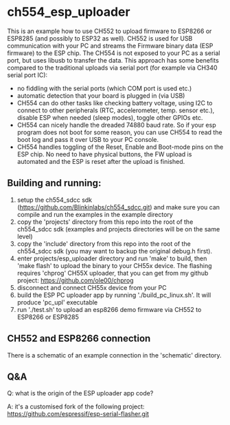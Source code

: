 # ch554_esp_uploader
This is an example how to use CH552 to upload firmware to ESP8266 or ESP8285
(and possibly to ESP32 as well). CH552 is used for USB communication with
your PC and streams the Firmware binary data (ESP firmware) to the ESP chip.
The CH554 is not exposed to your PC as a serial port, but uses libusb to transfer
the data. This approach has some benefits compared to the traditional
uploads via serial port (for example via CH340 serial port IC):
* no fiddling with the serial ports (which COM port is used etc.)
* automatic detection that your board is plugged in (via USB)
* CH554 can do other tasks like checking battery voltage, using I2C to connect
  to other peripherals (RTC, accelerometer, temp. sensor etc.), disable ESP  when
  needed (sleep modes), toggle other GPIOs etc.
* CH554 can nicely handle the dreaded 74880 baud rate. So if your esp program does not
  boot for some reason, you can use CH554 to read the boot log and pass it over USB to
  your PC console.
* CH554 handles toggling of the Reset, Enable and Boot-mode pins on the ESP chip. No need
  to have physical buttons, the FW upload is automated and the ESP is reset after the 
  upload is finished.

Building and running:
---------------------
1) setup the ch554_sdcc sdk (https://github.com/Blinkinlabs/ch554_sdcc.git) and make sure you
   can compile and run the examples in the example directory
2) copy the 'projects' directory from this repo into the root of the ch554_sdcc sdk (examples
   and projects directories will be on the same level)
3) copy the 'include' directory from this repo into the root of the ch554_sdcc sdk (you
   may want to backup the original debug.h first). 
4) enter projects/esp_uploader directory and run 'make' to build, then 'make flash' to upload
   the binary to your CH55x device. The flashing requires 'chprog' CH55X uploader, that you
   can get from my github project: https://github.com/ole00/chprog
5) disconnect and connect CH55x device from your PC
6) build the ESP PC uploader app by running './build_pc_linux.sh'. It will produce 'pc_upl'
   executable
7) run './test.sh' to upload an esp8266 demo firmware via CH552 to ESP8266 or ESP8285

CH552 and ESP8266 connection
----------------------------
There is a schematic of an example connection in the 'schematic' directory.

Q&A
---
Q: what is the origin of the ESP uploader app code?

A: it's a customised fork of the following project: https://github.com/espressif/esp-serial-flasher.git 

